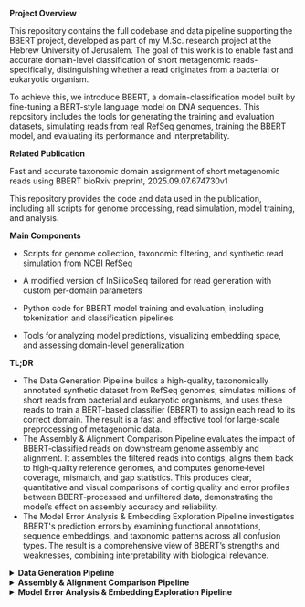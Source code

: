 **Project Overview**

This repository contains the full codebase and data pipeline supporting the BBERT project, developed as part of my M.Sc. research project at the Hebrew University of Jerusalem. The goal of this work is to enable fast and accurate domain-level classification of short metagenomic reads-specifically, distinguishing whether a read originates from a bacterial or eukaryotic organism.

To achieve this, we introduce BBERT, a domain-classification model built by fine-tuning a BERT-style language model on DNA sequences. This repository includes the tools for generating the training and evaluation datasets, simulating reads from real RefSeq genomes, training the BBERT model, and evaluating its performance and interpretability.

**Related Publication**

Fast and accurate taxonomic domain assignment of short metagenomic reads using BBERT
bioRxiv preprint, 2025.09.07.674730v1

This repository provides the code and data used in the publication, including all scripts for genome processing, read simulation, model training, and analysis.

**Main Components**

* Scripts for genome collection, taxonomic filtering, and synthetic read simulation from NCBI RefSeq

* A modified version of InSilicoSeq tailored for read generation with custom per-domain parameters

* Python code for BBERT model training and evaluation, including tokenization and classification pipelines

* Tools for analyzing model predictions, visualizing embedding space, and assessing domain-level generalization

**TL;DR**

* The Data Generation Pipeline builds a high-quality, taxonomically annotated synthetic dataset from RefSeq genomes, simulates millions of short reads from bacterial and eukaryotic organisms, and uses these reads to train a BERT-based classifier (BBERT) to assign each read to its correct domain. The result is a fast and effective tool for large-scale preprocessing of metagenomic data.
* The Assembly & Alignment Comparison Pipeline evaluates the impact of BBERT‑classified reads on downstream genome assembly and alignment. It assembles the filtered reads into contigs, aligns them back to high‑quality reference genomes, and computes genome‑level coverage, mismatch, and gap statistics. This produces clear, quantitative and visual comparisons of contig quality and error profiles between BBERT‑processed and unfiltered data, demonstrating the model’s effect on assembly accuracy and reliability.
* The Model Error Analysis & Embedding Exploration Pipeline investigates BBERT's prediction errors by examining functional annotations, sequence embeddings, and taxonomic patterns across all confusion types. The result is a comprehensive view of BBERT’s strengths and weaknesses, combining interpretability with biological relevance.

<details> <summary><strong>Data Generation Pipeline</strong></summary>

This pipeline constructs the synthetic dataset used to train and evaluate BBERT. It spans genome selection, filtering, downloading, read simulation, and dataset construction.

1. Collect and Annotate RefSeq Assemblies
   
   * Script: all_refseq_genomes.py
   * Downloads assembly_summary.txt from NCBI RefSeq for multiple domains: bacteria, archaea, fungi, protozoa, plants, invertebrates, and vertebrates
   * Filters for entries labeled “chromosome” or “complete genome”
   * Fetches full taxonomic lineage using NCBI Entrez
   * Outputs: all_assemblies.csv (raw data), chromosome_assemblies_with_taxonomy.csv (with taxonomy)

2. Flag Training Set Overlap (Bacteria)
   * Script: add_train_flag.py
   * Adds a boolean in_train column to bacterial genomes by checking if their GCF/GCA accession appears in a predefined training set
   * Output: CSV with an added in_train column

3. Exclude Training Genera and Select Unique Genomes
   * Script: exclude_train_unique_genus.py
   * Removes all genomes from genera that appear in the training set
   * From the remaining set, selects one representative genome per genus
   * Output: chromosome_assemblies_unique_genus_non_train.csv
     
4. Download Genomes and Annotations
   * Script: genomes_refseq_download.py
   * Downloads genomic FASTA (.fna.gz) and annotation files (.gtf.gz or .gff.gz) for each selected assembly
   * Files are saved under: genomes_from_ncbi_unique_genus/<GCF_ID>/. Note: Archaea are skipped by default in this pipeline.

5. Attach File Paths and Compute Genome Stats
   * Script: add_paths_and_stats.py
   * Adds full paths for each genome and annotation file
   * Computes basic statistics such as genome length and sequence count
   * Adds a category column based on domain (bacteria, eukaryote, archaea)
   * Outputs: chromosome_assemblies_unique_genus_with_paths.csv
   * Subsets: genomes_bacteria_unique_genus.csv, genomes_eukaryotes_unique_genus.csv (attached)

6. Simulate Reads from Each Genome
   * Scripts: InSilicoSeq/run_read_generator.sh → calls InSilicoSeq/read_generator_one_org.py → uses modified iss/generator.py
   * Generates paired-end reads per genome using a customized version of InSilicoSeq. Parameters: 35,000 reads per direction
   * Output: Per-organism FASTQ files (R1/R2), labeled by source

7. Create Mixed Datasets
   * Script: mix_reads_new.py
   * Combines per-organism read files into: mixed_all.fastq, mixed_bacteria.fastq, mixed_eukaryotes.fastq
   * Datasets are balanced and ready for BBERT training and evaluation
</details>

<details> <summary><strong>Assembly & Alignment Comparison Pipeline</strong></summary>

This section describes the pipeline used to evaluate BBERT’s effect on downstream assembly and alignment quality. We compare contigs generated from BBERT-classified reads to those from unfiltered reads, analyzing coverage, error rates, and alignment patterns. The methodology is described in more detail in our paper.

1. Run BBERT on Mixed Reads
   * Script: run_score_256_orgs.sh
   * BBERT is applied to paired-end reads from 256 diverse organisms, producing domain classification scores (bacterial vs eukaryotic) per read.

3. Classify and Split Reads
   * Scripts: run_split_fastq_new.sh → split_fastq_by_score_new.py
   * Reads are split into bacterial and eukaryotic subsets based on BBERT predictions, using both strands for robust labeling.

4. Assemble Classified Reads
   * Script: run_spades_assembly_new.sh
   * SPAdes is used to assemble the classified bacterial reads into contigs.

5. Prepare Reference Database & Align Contigs
   * Scripts:
     * create_master_blast_db.sh - builds a BLAST DB from 512 bacterial reference genomes
     * blast_alignment_assembly_contigs_new.sh – aligns assembled contigs back to the references
     * blast_error_alignment_counts.sh – annotates alignments with detailed error types (mismatches, gaps, runs)

6. Compare Assemblies
   * Scripts:
     * compare_contigs_pairwise.py - compares contigs from BBERT-classified vs unfiltered assemblies
     * compare_genome_covrage_mismatches_gaps.py – computes genome-level stats: coverage, error rates, error distributions
     * Results include: coverage gains/losses, error type ratios, and contig-specific differences

7. Visualize Comparison Results
   * Scripts:
     * plot_alinment_comparison.py - generates genome-wide scatterplots and histograms of coverage and error improvements
     * plot_single_org_alignment_windows.py – zooms into specific genomic regions to visualize local alignment quality in classified vs unfiltered assemblies
</details>

<details> <summary><strong>Model Error Analysis & Embedding Exploration Pipeline</strong></summary>

This part of the project aims to understand BBERT’s predictions by analyzing where the model succeeds (True Positives) and fails (False Negatives), and why. We explore taxonomic, functional, and sequence-level patterns behind BBERT's decisions using a variety of tools: confusion matrices, dimensionality reduction, GO term enrichment, and phylogenetic profiling.

1. Confusion Type Annotation
   * Goal: Infer the true label for each read and determine whether BBERT's classification is a TP, FP, FN, or TN.
   * Scripts:
     * scripts/error_analysis_new.py - Parses the original FASTQ files to extract the true source of each read (from the Source: tag). Then compares this to BBERT’s predicted label and generates a confusion type (TP, FP, FN, TN) per read. Outputs a CSV with true label, predicted label, and confusion type.
     * local_scripts/confusion_matrix_for_bbert_results.py - Computes and visualizes confusion matrices, either from raw FASTQ files or from the annotated confusion results.

2. Dimensional Reduction - Embeddings Visualization
   * This stage analyzes BBERT’s internal representations by projecting high-dimensional embeddings into 2D space, enabling visualization of patterns across organisms, functions, and error types. The reduced embeddings are used to interpret how reads are grouped or separated by the model.
   * Scripts:
     * scripts/to_embeddings.py, scripts/to_embeddings_2.py - Prepare balanced FASTQ subsets for embedding analysis:
       1. Equal TP/FN reads per reading frame
       2. Balanced sets for coding vs. non-coding reads
     * local_scripts/plot_embeddings/plot_tSNE.py - Visualizes embeddings from individual organisms using PCA and t-SNE, Highlights how reads cluster within a single genome.
     * local_scripts/plot_embeddings/plot_embeddings_many_organisms.py - Projects and compares embeddings across many pairs of organisms, generating PCA and t-SNE plots. Color-coded by organism and domain to reveal inter-species and inter-domain separability.
     * local_scripts/plot_embeddings/plot_embeddings_go_terms.py - Merges embeddings with GO Slim categories, confusion labels, and reading frame annotations.
     * Generates:
       1. PCA/t-SNE plots by GO Slim category
       2. Plots colored by TP/FN confusion type
       3. Joint visualization of confusion type + reading frame using colors and markers
     * local_scripts/plot_embeddings/data_analyze.py - Analyzes how confusion types are distributed across reading frames and coding status. Provides a 3D breakdown (CDS × Confusion × Frame) to quantify model weaknesses.

3. Phylogenetic Bias Analysis
   * Goal: Quantify how BBERT’s error rates (especially FN) vary across taxonomic groups.
   * Scripts:
     * local_scripts/phylogenetic_analysis/plot_phylogenetic_tree.py - Builds a phylogenetic tree from species taxonomies using ETE3 and overlays confusion statistics (e.g., FNR) as colored highlights. Can export trees to Newick and iTOL formats with labeled clades and gradients.
     * local_scripts/phylogenetic_analysis/bias_analysis.py - Computes False Negative Rate (FNR) per taxonomic level (phylum, class, etc.), and performs Shapiro tests for normality, Kruskal-Wallis tests to detect differences between groups, Dunn’s post-hoc tests to find significantly biased taxonomic clades

4. Functional Annotation & Enrichment
   * Goal: Add biological context (e.g. plasmid origin, GO annotations, coding status) to each read, and then analyze if errors correlate with function.
   * Scripts:
     * scripts/add_plasmid_info.py → add_plasmid_info_map_creation.py - Scans .fna.gz files to identify plasmid vs. chromosome sequences per organism. Builds a dictionary and annotates each read as is_plasmid.
     * scripts/add_reading_frame_from_blastx.py - Converts FASTQ → FASTA, aligns against known protein sequences using BLASTX, and assigns a likely reading frame to each read based on the top hit.
     * scripts/extract_read_metadata.py - Parses encoded read metadata from the FASTQ headers (start, end, CDS, etc.) and saves structured CSVs for downstream enrichment.
     * scripts/run_annotate_reads_array.sh → annotate_single_organism.py - For each organism:
       1. Builds an interval tree from its GTF annotation
       2. Matches each read to the closest gene/CDS using coordinates
       3. Assigns gene/function/CDS overlap to each read
     * scripts/aggregate_and_merge_functionality_results.py - Combines all per-organism annotations and merges with BBERT prediction results. Output is a unified dataset with classification + metadata per read.
     * scripts/generalize_GO_ontology.py -
       1. Converts specific GO terms into generalized categories using the GO DAG (up to depth 3)
       2. Maps GO terms to human-readable names and to GO Slim categories
       3. Adds GO_terms_generalized, GO_names_generalized, and GO_slim_categories columns

5. Functional Error Enrichment (TP vs FN)
   * Goal: Identify GO terms or product annotations that are significantly enriched among BBERT’s errors (FN), using fold-change and statistical tests.
   * Scripts:
     * local_scripts/functionality_go_analysis/analyze_functionality.py - For each functional field (GO_terms, product, etc.):
       1. Counts TP vs. FN reads per term
       2. Computes normalized proportions
       3. Calculates log2 fold-change (FN/TP)
       4. Applies Fisher’s exact test
       5. Saves volcano plot input CSVs
     * local_scripts/functionality_go_analysis/Fisher's_test.py - Loads volcano CSVs and:
       1. Adds odds ratios and corrected p-values
       2. Plots: Volcano plots (log2FC vs p-value), Bar plots of top enriched terms, Histograms of odds ratio distributions
     * local_scripts/functionality_go_analysis/plot_analyze_functionality.py - Adds Mann–Whitney U tests alongside Fisher's test. Produces comparative volcano plots for both methods to validate significance.
     * local_scripts/functionality_go_analysis/dist.py - Analyzes and visualizes the distribution of log2 fold-change for each functional category (e.g., GO term, product). Highlights top and bottom 2.5% terms that most distinguish FN from TP.

</details>
